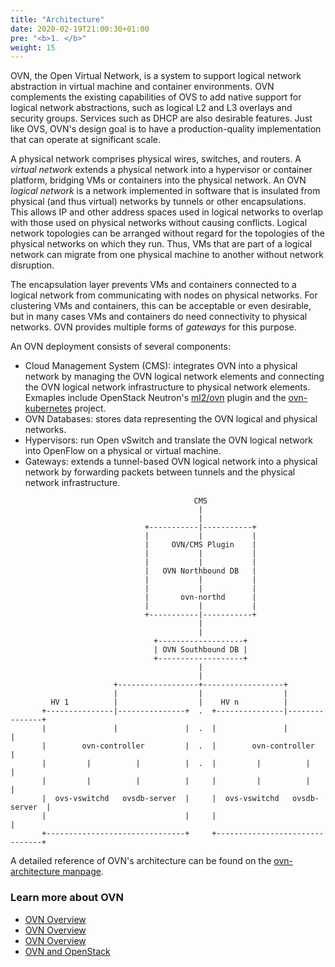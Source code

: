 ```yaml
---
title: "Architecture"
date: 2020-02-19T21:00:30+01:00
pre: "<b>1. </b>"
weight: 15
---
```


OVN, the Open Virtual Network, is a system to support logical network abstraction
in virtual machine and container environments.  OVN complements
the existing capabilities of OVS to add native support for logical network
abstractions, such as logical L2 and L3 overlays and security groups.
Services such as DHCP are also desirable features.  Just like OVS, OVN's
design goal is to have a production-quality implementation that can operate
at significant scale.

A physical network comprises physical wires, switches, and routers.  A
*virtual network* extends a physical network into a hypervisor or
container platform, bridging VMs or containers into the physical network.
An OVN *logical network* is a network implemented in software that
is insulated from physical (and thus virtual) networks by tunnels or other
encapsulations.  This allows IP and other address spaces used in logical
networks to overlap with those used on physical networks without causing
conflicts.  Logical network topologies can be arranged without regard for
the topologies of the physical networks on which they run.  Thus, VMs that
are part of a logical network can migrate from one physical machine to
another without network disruption.

The encapsulation layer prevents VMs and containers connected to a logical
network from communicating with nodes on physical networks.  For clustering
VMs and containers, this can be acceptable or even desirable, but in many
cases VMs and containers do need connectivity to physical networks.  OVN
provides multiple forms of *gateways* for this purpose.

An OVN deployment consists of several components:

* Cloud Management System (CMS): integrates OVN into a physical network by
managing the OVN logical network elements and connecting the OVN logical network
infrastructure to physical network elements. Exmaples include OpenStack Neutron's
[ml2/ovn](https://docs.openstack.org/project-deploy-guide/charm-deployment-guide/latest/app-ovn.html)
plugin and the [ovn-kubernetes](https://github.com/ovn-org/ovn-kubernetes) project.
* OVN Databases: stores data representing the OVN logical and physical networks.
* Hypervisors: run Open vSwitch and translate the OVN logical network into
OpenFlow on a physical or virtual machine.
* Gateways: extends a tunnel-based OVN logical network into a physical network
by forwarding packets between tunnels and the physical network infrastructure.

```
                                         CMS
                                          |
                                          |
                              +-----------|-----------+
                              |           |           |
                              |     OVN/CMS Plugin    |
                              |           |           |
                              |           |           |
                              |   OVN Northbound DB   |
                              |           |           |
                              |           |           |
                              |       ovn-northd      |
                              |           |           |
                              +-----------|-----------+
                                          |
                                          |
                                +-------------------+
                                | OVN Southbound DB |
                                +-------------------+
                                          |
                                          |
                       +------------------+------------------+
                       |                  |                  |
         HV 1          |                  |    HV n          |
       +---------------|---------------+  .  +---------------|---------------+
       |               |               |  .  |               |               |
       |        ovn-controller         |  .  |        ovn-controller         |
       |         |          |          |  .  |         |          |          |
       |         |          |          |     |         |          |          |
       |  ovs-vswitchd   ovsdb-server  |     |  ovs-vswitchd   ovsdb-server  |
       |                               |     |                               |
       +-------------------------------+     +-------------------------------+
```

A detailed reference of OVN's architecture can be found on the
[ovn-architecture manpage](https://www.ovn.org/support/dist-docs/ovn-architecture.7.html).

### Learn more about OVN
* [OVN Overview](http://openvswitch.org/support/slides/OVN-Vancouver.pdf)
* [OVN Overview](https://www.openvswitch.org/support/slides/OVN_Barcelona.pdf)
* [OVN Overview](https://benpfaff.org/~blp/ovn-lbnl.pdf)
* [OVN and OpenStack](https://object-storage-ca-ymq-1.vexxhost.net/swift/v1/6e4619c416ff4bd19e1c087f27a43eea/www-assets-prod/presentation-media/OpenStack-Boston.pdf)
